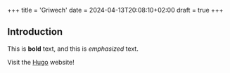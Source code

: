 +++
title = 'Griwech'
date = 2024-04-13T20:08:10+02:00
draft = true
+++

## Introduction

This is **bold** text, and this is *emphasized* text.

Visit the [Hugo](https://gohugo.io) website!
